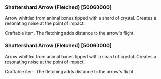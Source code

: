 ### Shattershard Arrow (Fletched) [50060000]

Arrow whittled from animal bones tipped with a shard of crystal. Creates a resonating noise at the point of impact.

Craftable item. The fletching adds distance to the arrow's flight.### Shattershard Arrow (Fletched) [50060000]

Arrow whittled from animal bones tipped with a shard of crystal. Creates a resonating noise at the point of impact.

Craftable item. The fletching adds distance to the arrow's flight.
